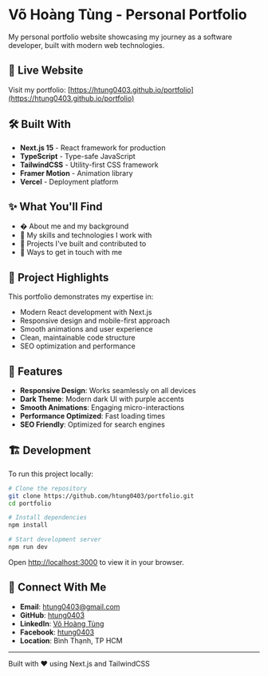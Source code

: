 # Võ Hoàng Tùng - Personal Portfolio

My personal portfolio website showcasing my journey as a software developer, built with modern web technologies.

## 🚀 Live Website

Visit my portfolio: [https://htung0403.github.io/portfolio](https://htung0403.github.io/portfolio)

## 🛠️ Built With

- **Next.js 15** - React framework for production
- **TypeScript** - Type-safe JavaScript
- **TailwindCSS** - Utility-first CSS framework
- **Framer Motion** - Animation library
- **Vercel** - Deployment platform

## ✨ What You'll Find

- � About me and my background
- 💼 My skills and technologies I work with
- 🚀 Projects I've built and contributed to
- 📧 Ways to get in touch with me

## 🎯 Project Highlights

This portfolio demonstrates my expertise in:
- Modern React development with Next.js
- Responsive design and mobile-first approach
- Smooth animations and user experience
- Clean, maintainable code structure
- SEO optimization and performance

## 📱 Features

- **Responsive Design**: Works seamlessly on all devices
- **Dark Theme**: Modern dark UI with purple accents
- **Smooth Animations**: Engaging micro-interactions
- **Performance Optimized**: Fast loading times
- **SEO Friendly**: Optimized for search engines

## 🏗️ Development

To run this project locally:

```bash
# Clone the repository
git clone https://github.com/htung0403/portfolio.git
cd portfolio

# Install dependencies
npm install

# Start development server
npm run dev
```

Open [http://localhost:3000](http://localhost:3000) to view it in your browser.

## 🤝 Connect With Me

- **Email**: htung0403@gmail.com
- **GitHub**: [htung0403](https://github.com/htung0403)
- **LinkedIn**: [Võ Hoàng Tùng](https://linkedin.com/in/tùng-hoàng-34864a295/)
- **Facebook**: [htung0403](https://facebook.com/htung0403)
- **Location**: Bình Thạnh, TP HCM

---

Built with ❤️ using Next.js and TailwindCSS
